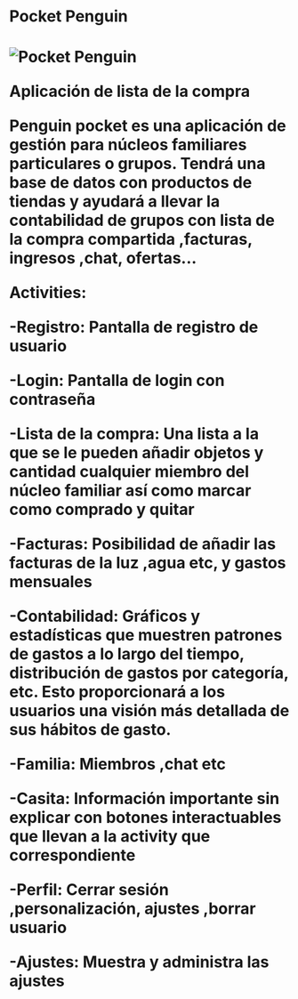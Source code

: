 <h1>Pocket Penguin<h1>

![Pocket Penguin](cripto_pengu.png)



<b>Aplicación de lista de la compra<b>

Penguin pocket es una aplicación de gestión para núcleos familiares particulares o grupos.
Tendrá una base de datos con productos de tiendas y ayudará a llevar la contabilidad de
grupos con lista de la compra compartida ,facturas, ingresos ,chat, ofertas...

<b>Activities:<b>

-Registro:
    Pantalla de registro de usuario
    
-Login:
    Pantalla de login con contraseña
    
-Lista de la compra:
    Una lista a la que se le pueden añadir objetos y cantidad cualquier miembro del núcleo familiar así como marcar como comprado y quitar
    
-Facturas:
    Posibilidad de añadir las facturas de la luz ,agua etc, y gastos mensuales
    
-Contabilidad:
    Gráficos y estadísticas que muestren patrones de gastos a lo largo del tiempo, distribución de gastos por categoría, etc. 
    Esto proporcionará a los usuarios una visión más detallada de sus hábitos de gasto.
    
-Familia:
    Miembros ,chat etc
    
-Casita:
    Información importante sin explicar con botones interactuables que llevan a la activity que correspondiente
    
-Perfil:
    Cerrar sesión ,personalización, ajustes ,borrar usuario

-Ajustes:
    Muestra y administra las ajustes